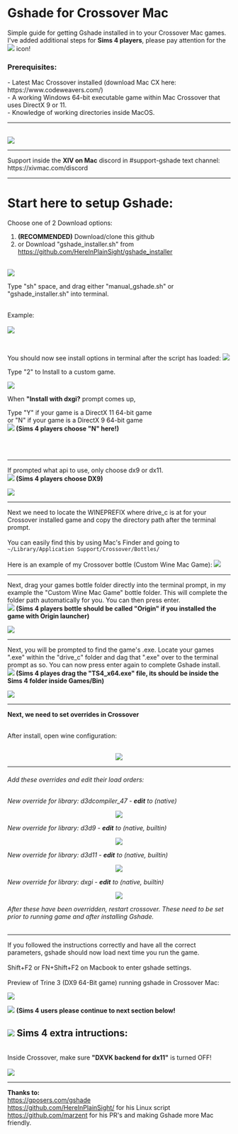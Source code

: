 # Gshade for Crossover Mac
Simple guide for getting Gshade installed in to your Crossover Mac games.<br>
I've added additional steps for <b>Sims 4 players</b>, please pay attention for the <img src="/gh images/the_sims2.png"></a> icon!</p>

<h3>Prerequisites:</h3>
- Latest Mac Crossover installed (download Mac CX here: https://www.codeweavers.com/)<br>
- A working Windows 64-bit executable game within Mac Crossover that uses DirectX 9 or 11. <br>
- Knowledge of working directories inside MacOS.<br>
<hr>
<br>
<img src="/gh images/1sims4p.png"></a> </p>
<hr>
Support inside the <b>XIV on Mac</B> discord in #support-gshade text channel: https://xivmac.com/discord
<hr>

<h1>Start here to setup Gshade:</h1>

Choose one of 2 Download options:<br>
1)  <b>(RECOMMENDED)</b> Download/clone this github<br>
2)  or Download "gshade_installer.sh" from https://github.com/HereInPlainSight/gshade_installer<br><br>


<img src="/gh images/first.png"></a> </p>

Type "sh" space, and drag either "manual_gshade.sh" or "gshade_installer.sh" into terminal. <br><br>

Example:<br><br>
<img src="/gh images/kik.gif"></a> </p><br>


You should now see install options in terminal after the script has loaded:
<img src="/gh images/install1.png"></a> </p>


Type "2" to Install to a custom game.<br>

<img src="/gh images/customgame.png"></a> </p>

When <b>"Install with dxgi?</b> prompt comes up,<br>

Type "Y" if your game is a DirectX 11 64-bit game <br>
or "N" if your game is a DirectX 9 64-bit game <br><img src="/gh images/the_sims2.png"></a><b> (Sims 4 players choose "N" here!)</b></p><br><br>

<hr>

If prompted what api to use, only choose dx9 or dx11.<br> <img src="/gh images/the_sims2.png"></a><b> (Sims 4 players choose DX9)</b></p>
<img src="/gh images/dx.png"></a> </p>

<hr>

Next we need to locate the WINEPREFIX where drive_c is at for your Crossover installed game and copy the directory path after the terminal prompt.<br><br>
You can easily find this by using Mac's Finder and going to ```~/Library/Application Support/Crossover/Bottles/```<br><br>
Here is an example of my Crossover bottle (Custom Wine Mac Game):
<img src="/gh images/drivec.png"></a> </p>

<hr>

Next, drag your games bottle folder directly into the terminal prompt, in my example the "Custom Wine Mac Game" bottle folder. This will complete the folder path automatically for you. You can then press enter. <br><img src="/gh images/the_sims2.png"></a><b> (Sims 4 players bottle should be called "Origin" if you installed the game with Origin launcher)</b></p>
<img src="/gh images/drivecpath.png"></a> </p>

<hr>

Next, you will be prompted to find the game's .exe. Locate your games ".exe" within the "drive_c" folder and dag that ".exe" over to the terminal prompt as so. You can now press enter again to complete Gshade install.<br>
<img src="/gh images/the_sims2.png"></a><b> (Sims 4 playes drag the "TS4_x64.exe" file, its should be inside the Sims 4 folder inside Games/Bin)</b></p>

<img src="/gh images/exe.png"></a> </p>

<hr>

<b>Next, we need to set overrides in Crossover</b><br><br>

After install, open wine configuration:</h6>
<br><br>
<p align="center"> 
<img src="https://i.imgur.com/oBp3UPL.png">
</p>

------------------------------------------------------------------------------------------------------------
<h6>Add these overrides and edit their load orders:<b5>
<br><br>

New override for library: d3dcompiler_47 - <b>edit</b> to (native)
  <p align="center"> 
<img src="/gh images/over1.png"></a> 
</p>

New override for library: d3d9 - <b>edit</b> to (native, builtin)
  <p align="center"> 
<img src="/gh images/over2.png"></a> 
</p>

New override for library: d3d11 - <b>edit</b> to (native, builtin)
  <p align="center"> 
<img src="/gh images/over3.png"></a> 
</p>

New override for library: dxgi - <b>edit</b> to (native, builtin)
  <p align="center"> 
<img src="/gh images/over4.png"></a> 
</p>


After these have been overridden, restart crossover. These need to be set prior to running game and after installing Gshade.</h6></div>

<hr>

If you followed the instructions correctly and have all the correct parameters, gshade should now load next time you run the game.<br><br>
Shift+F2 or FN+Shift+F2 on Macbook to enter gshade settings.<br><br>
Preview of Trine 3 (DX9 64-Bit game) running gshade in Crossover Mac: 

<img src="/gh images/trine2.png"></a> </p>

<img src="/gh images/the_sims2.png"></a> <b> (Sims 4 users please continue to next section below!</b></p>

<h2><img src="/gh images/the_sims2.png"></a> Sims 4 extra intructions:</h2><br></p<

Inside Crossover, make sure <b>"DXVK backend for dx11"</b> is turned OFF!<br><br>
<img src="/gh images/sims4.png"></a> </p>

<hr>

<b>Thanks to:</b><br> 
https://gposers.com/gshade <br>
https://github.com/HereInPlainSight/ for his Linux script<br>
https://github.com/marzent for his PR's and making Gshade more Mac friendly.
